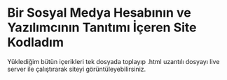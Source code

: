 # Bir Sosyal Medya Hesabının ve Yazılımcının Tanıtımı İçeren Site Kodladım
Yüklediğim bütün içerikleri tek dosyada toplayıp .html uzantılı dosyayı live server ile çalıştırarak siteyi görüntüleyebilirsiniz.
